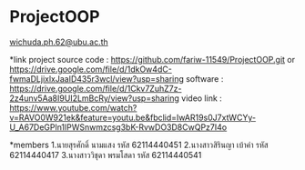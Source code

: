 # ProjectOOP
wichuda.ph.62@ubu.ac.th

*link
project source code : https://github.com/fariw-11549/ProjectOOP.git or https://drive.google.com/file/d/1dkOw4dC-fwmaDLjixlxJaaID435r3wcl/view?usp=sharing
software : https://drive.google.com/file/d/1Ckv7ZuhZ7z-2z4unv5Aa8I9UI2LmBcRy/view?usp=sharing 
video link : https://www.youtube.com/watch?v=RAVO0W921ek&feature=youtu.be&fbclid=IwAR19s0J7xtWCYy-U_A67DeGPln1lPWSnwmzcsg3bK-RvwDO3D8CwQPz7I4o

*members
1.นายสุรศักดิ์ นามแสง รหัส 62114440451
2.นางสาวสิรินญา เบ้าคำ รหัส 62114440417
3.นางสาววิชุดา พรมโสดา รหัส 62114440541

